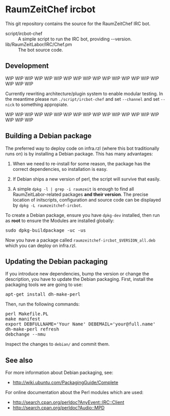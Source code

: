 RaumZeitChef ircbot
==================

This git repository contains the source for the RaumZeitChef IRC bot.

<dl>
  <dt>script/ircbot-chef</dt>
  <dd>A simple script to run the IRC bot, providing --version.</dd>

  <dt>lib/RaumZeitLabor/IRC/Chef.pm</dt>
  <dd>The bot source code.</dd>
</dl>

Development
-----------

WIP WIP WIP WIP WIP WIP WIP WIP WIP WIP WIP WIP WIP WIP WIP WIP WIP WIP WIP

Currently rewriting architecture/plugin system to enable modular testing.
In the meantime please run `./script/ircbot-chef` and set `--channel` and
set `--nick` to something appropiate.

WIP WIP WIP WIP WIP WIP WIP WIP WIP WIP WIP WIP WIP WIP WIP WIP WIP WIP WIP


Building a Debian package
-------------------------

The preferred way to deploy code on infra.rzl (where this bot traditionally
runs on) is by installing a Debian package. This has many advantages:

1. When we need to re-install for some reason, the package has the correct
   dependencies, so installation is easy.

2. If Debian ships a new version of perl, the script will survive that easily.

3. A simple `dpkg -l | grep -i raumzeit` is enough to find all
   RaumZeitLabor-related packages **and their version**. The precise location
   of initscripts, configuration and source code can be displayed by `dpkg -L
   raumzeitchef-ircbot`.

To create a Debian package, ensure you have `dpkg-dev` installed, then run
as **root** to ensure the Modules are installed globally:
<pre>
sudo dpkg-buildpackage -uc -us
</pre>

Now you have a package called `raumzeitchef-ircbot_$VERSION_all.deb` which you can
deploy on infra.rzl.

Updating the Debian packaging
-----------------------------

If you introduce new dependencies, bump the version or change the description,
you have to update the Debian packaging. First, install the packaging tools we
are going to use:
<pre>
apt-get install dh-make-perl
</pre>

Then, run the following commands:
<pre>
perl Makefile.PL
make manifest
export DEBFULLNAME='Your Name' DEBEMAIL='your@full.name'
dh-make-perl refresh
debchange --nmu
</pre>

Inspect the changes to `debian/` and commit them.

See also
--------

For more information about Debian packaging, see:

* http://wiki.ubuntu.com/PackagingGuide/Complete

For online documentation about the Perl modules which are used:

* http://search.cpan.org/perldoc?AnyEvent::IRC::Client
* http://search.cpan.org/perldoc?Audio::MPD
